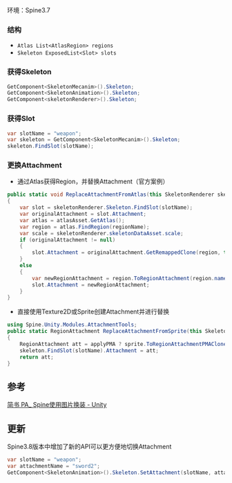 环境：Spine3.7

### 结构
- ```Atlas List<AtlasRegion> regions```
- ```Skeleton ExposedList<Slot> slots```

### 获得Skeleton
```csharp
GetComponent<SkeletonMecanim>().Skeleton;
GetComponent<SkeletonAnimation>().Skeleton;
GetComponent<skeletonRenderer>().Skeleton;
```

### 获得Slot
```csharp
var slotName = "weapon";
var skeleton = GetComponent<SkeletonMecanim>().Skeleton;
skeleton.FindSlot(slotName);
```

### 更换Attachment
- 通过Atlas获得Region，并替换Attachment（官方案例）
```csharp
public static void ReplaceAttachmentFromAtlas(this SkeletonRenderer skeletonRenderer, string slotName, SpineAtlasAsset atlasAsset, string regionName)
{
    var slot = skeletonRenderer.Skeleton.FindSlot(slotName);
    var originalAttachment = slot.Attachment;
    var atlas = atlasAsset.GetAtlas();
    var region = atlas.FindRegion(regionName);
    var scale = skeletonRenderer.skeletonDataAsset.scale;
    if (originalAttachment != null)
    {
        slot.Attachment = originalAttachment.GetRemappedClone(region, true, true, scale);
    }
    else
    {
        var newRegionAttachment = region.ToRegionAttachment(region.name, scale);
        slot.Attachment = newRegionAttachment;
    }
}
```
- 直接使用Texture2D或Sprite创建Attachment并进行替换
```csharp
using Spine.Unity.Modules.AttachmentTools;
public static RegionAttachment ReplaceAttachmentFromSprite(this Skeleton skeleton, string slotName, Sprite sprite, Shader shader, bool applyPMA, float rotation = 0f)
{
    RegionAttachment att = applyPMA ? sprite.ToRegionAttachmentPMAClone(shader, rotation: rotation) : sprite.ToRegionAttachment(new Material(shader), rotation: rotation);
    skeleton.FindSlot(slotName).Attachment = att;
    return att;
}
```

## 参考
[简书 PA_ Spine使用图片换装 - Unity](https://www.jianshu.com/p/893cc1dd2838)

## 更新
Spine3.8版本中增加了新的API可以更方便地切换Attachment
``` csharp
var slotName = "weapon";
var attachmentName = "sword2";
GetComponent<SkeletonAnimation>().Skeleton.SetAttachment(slotName, attachmentName);
```

